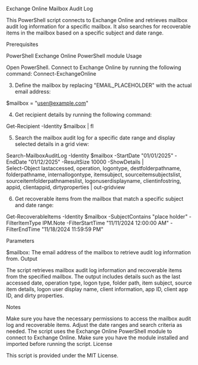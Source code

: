 
Exchange Online Mailbox Audit Log
 
This PowerShell script connects to Exchange Online and retrieves mailbox audit log information for a specific mailbox. It also searches for recoverable items in the mailbox based on a specific subject and date range.

Prerequisites
 

PowerShell
Exchange Online PowerShell module
Usage
 

Open PowerShell.
Connect to Exchange Online by running the following command:
Connect-ExchangeOnline  
 
3. Define the mailbox by replacing "EMAIL_PLACEHOLDER" with the actual email address:

$mailbox = "user@example.com"  
 
4. Get recipient details by running the following command:

Get-Recipient -Identity $mailbox | fl  
 
5. Search the mailbox audit log for a specific date range and display selected details in a grid view:

Search-MailboxAuditLog -Identity $mailbox -StartDate "01/01/2025" -EndDate "01/12/2025" -ResultSize 10000 -ShowDetails |  
Select-Object lastaccessed, operation, logontype, destfolderpathname, folderpathname, internallogontype, itemsubject, sourceitemsubjectslist, sourceitemfolderpathnameslist, logonuserdisplayname, clientinfostring, appid, clientappid, dirtyproperties | out-gridview  
 
6. Get recoverable items from the mailbox that match a specific subject and date range:

Get-RecoverableItems -Identity $mailbox -SubjectContains "place holder" -FilterItemType IPM.Note -FilterStartTime "11/11/2024 12:00:00 AM" -FilterEndTime "11/18/2024 11:59:59 PM"  
 

Parameters
 

$mailbox: The email address of the mailbox to retrieve audit log information from.
Output
 
The script retrieves mailbox audit log information and recoverable items from the specified mailbox. The output includes details such as the last accessed date, operation type, logon type, folder path, item subject, source item details, logon user display name, client information, app ID, client app ID, and dirty properties.

Notes
 

Make sure you have the necessary permissions to access the mailbox audit log and recoverable items.
Adjust the date ranges and search criteria as needed.
The script uses the Exchange Online PowerShell module to connect to Exchange Online. Make sure you have the module installed and imported before running the script.
License
 
This script is provided under the MIT License.
